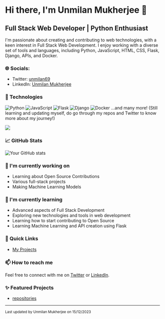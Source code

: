 # Hi there, I'm Unmilan Mukherjee 👋

## Full Stack Web Developer | Python Enthusiast

I'm passionate about creating and contributing to web technologies, with a keen interest in Full Stack Web Development. I enjoy working with a diverse set of tools and languages, including Python, JavaScript, HTML, CSS, Flask, Django, APIs, and Docker.

### 🌐 Socials:
- Twitter: [unmilan69](https://twitter.com/unmilan69)
- LinkedIn: [Unmilan Mukherjee](https://www.linkedin.com/in/unmilan-mukherjee-a549a4190/)

### 💼 Technologies
![Python](https://img.shields.io/badge/-Python-3776AB?style=flat&logo=Python&logoColor=white)
![JavaScript](https://img.shields.io/badge/-JavaScript-F7DF1E?style=flat&logo=javascript&logoColor=black)
![Flask](https://img.shields.io/badge/-Flask-000000?style=flat&logo=Flask)
![Django](https://img.shields.io/badge/-Django-092E20?style=flat&logo=Django)
![Docker](https://img.shields.io/badge/-Docker-2496ED?style=flat&logo=Docker&logoColor=white)
...and many more! (Still learning and updating myself, do go through my repos and Twitter to know more about my journey!)

![](https://komarev.com/ghpvc/?username=Missing-Identity&color=red&style=flat-square)

### 📈 GitHub Stats
![Your GitHub stats](https://github-readme-stats.vercel.app/api?username=Missing-Identity&show_icons=true&theme=radical)

### 🔭 I'm currently working on
- Learning about Open Source Contributions
- Various full-stack projects
- Making Machine Learning Models

### 🌱 I'm currently learning
- Advanced aspects of Full Stack Development
- Exploring new technologies and tools in web development
- Learning how to start contributing to Open Source
- Learning Machine Learning and API creation using Flask

### 🚀 Quick Links
- [My Projects](https://github.com/Missing-Identity?tab=repositories)

### 📫 How to reach me
Feel free to connect with me on [Twitter](https://twitter.com/unmilan69) or [LinkedIn](https://www.linkedin.com/in/unmilan-mukherjee-a549a4190/).

### ✨ Featured Projects
- [repositories](https://github.com/Missing-Identity?tab=repositories)

---

<sub>Last updated by Unmilan Mukherjee on 15/12/2023</sub>
<!--
**Missing-Identity/Missing-Identity** is a ✨ _special_ ✨ repository because its `README.md` (this file) appears on your GitHub profile.

Here are some ideas to get you started:

- 🔭 I’m currently working on ...
- 🌱 I’m currently learning ...
- 👯 I’m looking to collaborate on ...
- 🤔 I’m looking for help with ...
- 💬 Ask me about ...
- 📫 How to reach me: ...
- 😄 Pronouns: ...
- ⚡ Fun fact: ...
-->

